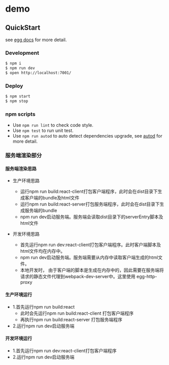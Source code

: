 # demo



## QuickStart

<!-- add docs here for user -->

see [egg docs][egg] for more detail.

### Development

```bash
$ npm i
$ npm run dev
$ open http://localhost:7001/
```

### Deploy

```bash
$ npm start
$ npm stop
```

### npm scripts

- Use `npm run lint` to check code style.
- Use `npm test` to run unit test.
- Use `npm run autod` to auto detect dependencies upgrade, see [autod](https://www.npmjs.com/package/autod) for more detail.


[egg]: https://eggjs.org


### 服务端渲染部分

#### 服务端渲染思路
- 生产环境思路
    + 运行npm run build:react-client打包客户端程序，此时会在dist目录下生成客户端的bundle及html文件
    + 运行npm run build:react-server打包服务端程序，此时会在dist目录下生成服务端的bundle
    + npm run dev启动服务端。服务端会读取dist目录下的serverEntry脚本及html文件

- 开发环境思路
    + 首先运行npm run dev:react-client打包客户端程序。此时客户端脚本及html文件均在内存中。
    + npm run dev启动服务端。服务端需要从内存中读取客户端生成的html文件。
    + 本地开发时， 由于客户端的脚本是生成在内存中的，因此需要在服务端将请求的静态文件代理到webpack-dev-server中。这里使用
    egg-http-proxy



#### 生产环境运行
- 1.首先运行npm run build:react
    + 此时会先运行npm run build:react-client 打包客户端程序
    + 再执行npm run build:react-server 打包服务端程序
- 2.运行npm run dev启动服务端

#### 开发环境运行
- 1.首先运行npm run dev:react-client打包客户端程序
- 2.运行npm run dev启动服务端
